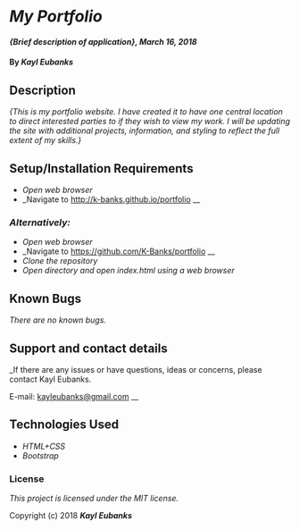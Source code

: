 # _My Portfolio_

#### _{Brief description of application}, March 16, 2018_

#### By _**Kayl Eubanks**_

## Description

_{This is my portfolio website. I have created it to have one central location to direct interested parties to if they wish to view my work. I will be updating the site with additional projects, information, and styling to reflect the full extent of my skills.}_

## Setup/Installation Requirements

* _Open web browser_
* _Navigate to http://k-banks.github.io/portfolio __

### _Alternatively:_

* _Open web browser_
* _Navigate to https://github.com/K-Banks/portfolio __
* _Clone the repository_
* _Open directory and open index.html using a web browser_

## Known Bugs

_There are no known bugs._

## Support and contact details

_If there are any issues or have questions, ideas or concerns, please contact Kayl Eubanks.

E-mail: kayleubanks@gmail.com __

## Technologies Used

* _HTML+CSS_
* _Bootstrap_

### License

*This project is licensed under the MIT license.*

Copyright (c) 2018 **_Kayl Eubanks_**
